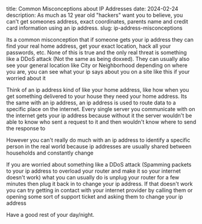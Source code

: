 title: Common Misconceptions about IP Addresses
date: 2024-02-24
description: As much as 12 year old "hackers" want you to believe, you can't get someones address, exact coordinates, parents name and credit card information using an ip address.
slug: ip-address-misconceptions

Its a common misconception that if someone gets your ip address they can find your real home address, get your exact location, hack all your passwords, etc. None of this is true and the only real threat is something like a DDoS attack (Not the same as being doxxed). They can usually also see your general location like City or Neighborhood depending on where you are, you can see what your ip says about you on a site like this if your worried about it

Think of an ip address kind of like your home address, like how when you get something delivered to your house they need your home address. Its the same with an ip address, an ip address is used to route data to a specific place on the internet. Every single server you communicate with on the internet gets your ip address because without it the server wouldn't be able to know who sent a request to it and then wouldn't know where to send the response to

However you can't really do much with an ip address to identify a specific person in the real world because ip addresses are usually shared between households and constantly change

If you are worried about something like a DDoS attack (Spamming packets to your ip address to overload your router and make it so your internet doesn't work) what you can usually do is unplug your router for a few minutes then plug it back in to change your ip address. If that doesn't work you can try getting in contact with your internet provider by calling them or opening some sort of support ticket and asking them to change your ip address

Have a good rest of your day/night.